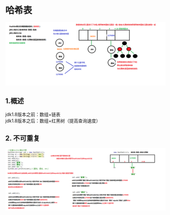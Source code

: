 # 哈希表

![](../.gitbook/assets/05hashset-ji-he-cun-chu-shu-ju-de-jie-gou-ha-xi-biao-%20%281%29.bmp)

## 1.概述

jdk1.8版本之前：数组+链表  
jdk1.8版本之后：数组+红黑树（提高查询速度）

## 2. 不可重复

![](../.gitbook/assets/06set-ji-he-cun-chu-yuan-su-bu-zhong-fu-de-yuan-li-.bmp)

